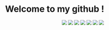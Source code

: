# Welcome to my github !
<div align="center">
  <a href=''><img src='https://img.shields.io/badge/-Hackerrank-2EC866?style=for-the-badge&logo=HackerRank&logoColor=white'></a>
  <a href=''><img src='https://img.shields.io/badge/Facebook-1877F2?style=for-the-badge&logo=facebook&logoColor=white'></a>
  <a href=''><img src='https://img.shields.io/badge/LinkedIn-0077B5?style=for-the-badge&logo=linkedin&logoColor=white'></a>
  <a href=''><img src='https://img.shields.io/badge/GitHub-100000?style=for-the-badge&logo=github&logoColor=white'></a>
  <a href=''><img src='https://img.shields.io/badge/Kaggle-20BEFF?style=for-the-badge&logo=Kaggle&logoColor=white'></a>
  <a href=''><img src='https://img.shields.io/badge/LinkedIn-0077B5?style=for-the-badge&logo=linkedin&logoColor=white'></a>
  <a href=''><img src='https://img.shields.io/badge/-LeetCode-FFA116?style=for-the-badge&logo=LeetCode&logoColor=black'></a>
</div>
